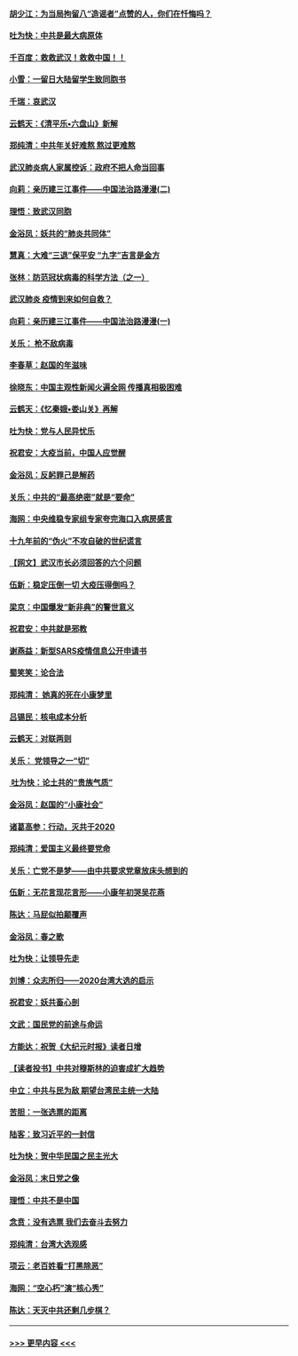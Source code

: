 #### [胡少江：为当局拘留八“造谣者”点赞的人，你们在忏悔吗？](../pages/nsc993/n11836801.md?t=02012031) 
#### [吐为快：中共是最大病原体](../pages/nsc993/n11836748.md?t=02012031) 
#### [千百度：救救武汉！救救中国！！](../pages/nsc993/n11836145.md?t=02012031) 
#### [小雪：一留日大陆留学生致同胞书](../pages/nsc993/n11834624.md?t=02012031) 
#### [千瑞：哀武汉](../pages/nsc993/n11833647.md?t=02012031) 
#### [云鹤天：《清平乐▪六盘山》新解](../pages/nsc993/n11833611.md?t=02012031) 
#### [郑纯清：中共年关好难熬 熬过更难熬](../pages/nsc993/n11833489.md?t=02012031) 
#### [武汉肺炎病人家属控诉：政府不把人命当回事](../pages/nsc993/n11833205.md?t=02012031) 
#### [向莉：亲历建三江事件——中国法治路漫漫(二)](../pages/nsc993/n11829102.md?t=02012031) 
#### [理悟：致武汉同胞](../pages/nsc993/n11831522.md?t=02012031) 
#### [金浴凤：妖共的“肺炎共同体”](../pages/nsc993/n11829448.md?t=02012031) 
#### [慧真：大难“三退”保平安 “九字”吉言是金方](../pages/nsc993/n11829501.md?t=02012031) 
#### [张林：防范冠状病毒的科学方法（之一）](../pages/nsc993/n11828618.md?t=02012031) 
#### [武汉肺炎 疫情到来如何自救？](../pages/nsc993/n11827632.md?t=02012031) 
#### [向莉：亲历建三江事件——中国法治路漫漫(一)](../pages/nsc993/n11827190.md?t=02012031) 
#### [关乐： 枪不敌病毒](../pages/nsc993/n11826746.md?t=02012031) 
#### [李春草：赵国的年滋味](../pages/nsc993/n11826321.md?t=02012031) 
#### [徐晓东：中国主观性新闻火遍全网 传播真相极困难](../pages/nsc993/n11826508.md?t=02012031) 
#### [云鹤天：《忆秦娥▪娄山关》再解](../pages/nsc993/n11824682.md?t=02012031) 
#### [吐为快：党与人民异忧乐](../pages/nsc993/n11824660.md?t=02012031) 
#### [祝君安：大疫当前，中国人应觉醒](../pages/nsc993/n11821946.md?t=02012031) 
#### [金浴凤：反躬罪己是解药](../pages/nsc993/n11820280.md?t=02012031) 
#### [关乐：中共的“最高绝密”就是“要命”](../pages/nsc993/n11816946.md?t=02012031) 
#### [海网：中央维稳专家组专家夸完海口入病房感言](../pages/nsc993/n11815138.md?t=02012031) 
#### [十九年前的“伪火”不攻自破的世纪谎言](../pages/nsc993/n11813238.md?t=02012031) 
#### [【网文】武汉市长必须回答的六个问题](../pages/nsc993/n11813848.md?t=02012031) 
#### [伍新：稳定压倒一切 大疫压得倒吗？](../pages/nsc993/n11812634.md?t=02012031) 
#### [梁京：中国爆发“新非典”的警世意义](../pages/nsc993/n11812554.md?t=02012031) 
#### [祝君安：中共就是邪教](../pages/nsc993/n11812431.md?t=02012031) 
#### [谢燕益：新型SARS疫情信息公开申请书](../pages/nsc993/n11808840.md?t=02012031) 
#### [蜀笑笑：论合法](../pages/nsc993/n11808064.md?t=02012031) 
#### [郑纯清： 她真的死在小康梦里](../pages/nsc993/n11806623.md?t=02012031) 
#### [吕锡民：核电成本分析](../pages/nsc993/n11806284.md?t=02012031) 
#### [云鹤天：对联两则](../pages/nsc993/n11805957.md?t=02012031) 
#### [关乐： 党领导之一“切”](../pages/nsc993/n11804505.md?t=02012031) 
#### [ 吐为快：论土共的“贵族气质”](../pages/nsc993/n11804490.md?t=02012031) 
#### [金浴凤：赵国的“小康社会”](../pages/nsc993/n11804452.md?t=02012031) 
#### [诸葛高参：行动，灭共于2020](../pages/nsc993/n11804120.md?t=02012031) 
#### [郑纯清：爱国主义最终要党命](../pages/nsc993/n11802197.md?t=02012031) 
#### [关乐：亡党不是梦——由中共要求党章放床头想到的](../pages/nsc993/n11802156.md?t=02012031) 
#### [伍新：无花言现花言形——小康年初哭吴花燕](../pages/nsc993/n11800044.md?t=02012031) 
#### [陈达：马屁似拍颠覆声](../pages/nsc993/n11800010.md?t=02012031) 
#### [金浴凤：春之歌](../pages/nsc993/n11797687.md?t=02012031) 
#### [吐为快：让领导先走](../pages/nsc993/n11797512.md?t=02012031) 
#### [刘博：众志所归——2020台湾大选的启示](../pages/nsc993/n11796878.md?t=02012031) 
#### [祝君安：妖共畜心剖](../pages/nsc993/n11794273.md?t=02012031) 
#### [文武：国民党的前途与命运](../pages/nsc993/n11794198.md?t=02012031) 
#### [方能达：祝贺《大纪元时报》读者日增](../pages/nsc993/n11793807.md?t=02012031) 
#### [【读者投书】中共对穆斯林的迫害成扩大趋势](../pages/nsc993/n11791371.md?t=02012031) 
#### [中立：中共与民为敌 期望台湾民主统一大陆](../pages/nsc993/n11790392.md?t=02012031) 
#### [苦胆：一张选票的距离](../pages/nsc993/n11788914.md?t=02012031) 
#### [陆客：致习近平的一封信](../pages/nsc993/n11788867.md?t=02012031) 
#### [吐为快：贺中华民国之民主光大](../pages/nsc993/n11788618.md?t=02012031) 
#### [金浴凤：末日党之像](../pages/nsc993/n11787475.md?t=02012031) 
#### [理悟：中共不是中国](../pages/nsc993/n11787463.md?t=02012031) 
#### [念贲：没有选票  我们去奋斗去努力](../pages/nsc993/n11787398.md?t=02012031) 
#### [郑纯清：台湾大选观感](../pages/nsc993/n11786210.md?t=02012031) 
#### [项云：老百姓看“打黑除恶”](../pages/nsc993/n11785398.md?t=02012031) 
#### [海网：“空心朽”演“核心秀”](../pages/nsc993/n11783874.md?t=02012031) 
#### [陈达：天灭中共还剩几步棋？](../pages/nsc993/n11783719.md?t=02012031) 

----
#### [ >>> 更早内容 <<< ](../indexes/nsc993-earlier.md)
